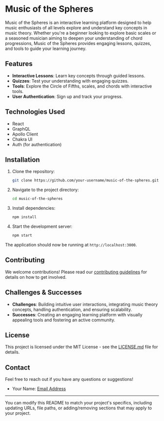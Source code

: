 # Music of the Spheres

Music of the Spheres is an interactive learning platform designed to help music enthusiasts of all levels explore and understand key concepts in music theory. Whether you're a beginner looking to explore basic scales or a seasoned musician aiming to deepen your understanding of chord progressions, Music of the Spheres provides engaging lessons, quizzes, and tools to guide your learning journey.

## Features

- **Interactive Lessons**: Learn key concepts through guided lessons.
- **Quizzes**: Test your understanding with engaging quizzes.
- **Tools**: Explore the Circle of Fifths, scales, and chords with interactive tools.
- **User Authentication**: Sign up and track your progress.

## Technologies Used

- React
- GraphQL
- Apollo Client
- Chakra UI
- Auth (for authentication)

## Installation

1. Clone the repository:

   ```bash
   git clone https://github.com/your-username/music-of-the-spheres.git
   ```

2. Navigate to the project directory:

   ```bash
   cd music-of-the-spheres
   ```

3. Install dependencies:

   ```bash
   npm install
   ```

4. Start the development server:
   ```bash
   npm start
   ```

The application should now be running at `http://localhost:3000`.

## Contributing

We welcome contributions! Please read our [contributing guidelines](CONTRIBUTING.md) for details on how to get involved.

## Challenges & Successes

- **Challenges**: Building intuitive user interactions, integrating music theory concepts, handling authentication, and ensuring scalability.
- **Successes**: Creating an engaging learning platform with visually appealing tools and fostering an active community.

## License

This project is licensed under the MIT License - see the [LICENSE.md](LICENSE.md) file for details.

## Contact

Feel free to reach out if you have any questions or suggestions!

- Your Name: [Email Address](mailto:your-email@example.com)

---

You can modify this README to match your project's specifics, including updating URLs, file paths, or adding/removing sections that may apply to your project.
